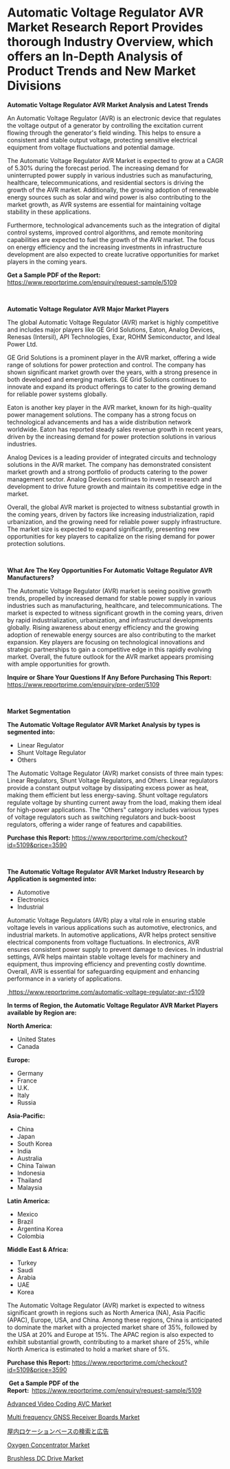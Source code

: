 <p><h1>Automatic Voltage Regulator AVR Market Research Report Provides thorough Industry Overview, which offers an In-Depth Analysis of Product Trends and New Market Divisions</h1></p><p><strong>Automatic Voltage Regulator AVR Market Analysis and Latest Trends</strong></p>
<p><p>An Automatic Voltage Regulator (AVR) is an electronic device that regulates the voltage output of a generator by controlling the excitation current flowing through the generator's field winding. This helps to ensure a consistent and stable output voltage, protecting sensitive electrical equipment from voltage fluctuations and potential damage.</p><p>The Automatic Voltage Regulator AVR Market is expected to grow at a CAGR of 5.30% during the forecast period. The increasing demand for uninterrupted power supply in various industries such as manufacturing, healthcare, telecommunications, and residential sectors is driving the growth of the AVR market. Additionally, the growing adoption of renewable energy sources such as solar and wind power is also contributing to the market growth, as AVR systems are essential for maintaining voltage stability in these applications.</p><p>Furthermore, technological advancements such as the integration of digital control systems, improved control algorithms, and remote monitoring capabilities are expected to fuel the growth of the AVR market. The focus on energy efficiency and the increasing investments in infrastructure development are also expected to create lucrative opportunities for market players in the coming years.</p></p>
<p><strong>Get a Sample PDF of the Report:&nbsp;</strong> <a href="https://www.reportprime.com/enquiry/request-sample/5109">https://www.reportprime.com/enquiry/request-sample/5109</a></p>
<p>&nbsp;</p>
<p><strong>Automatic Voltage Regulator AVR Major Market Players</strong></p>
<p><p>The global Automatic Voltage Regulator (AVR) market is highly competitive and includes major players like GE Grid Solutions, Eaton, Analog Devices, Renesas (Intersil), API Technologies, Exar, ROHM Semiconductor, and Ideal Power Ltd.</p><p>GE Grid Solutions is a prominent player in the AVR market, offering a wide range of solutions for power protection and control. The company has shown significant market growth over the years, with a strong presence in both developed and emerging markets. GE Grid Solutions continues to innovate and expand its product offerings to cater to the growing demand for reliable power systems globally.</p><p>Eaton is another key player in the AVR market, known for its high-quality power management solutions. The company has a strong focus on technological advancements and has a wide distribution network worldwide. Eaton has reported steady sales revenue growth in recent years, driven by the increasing demand for power protection solutions in various industries.</p><p>Analog Devices is a leading provider of integrated circuits and technology solutions in the AVR market. The company has demonstrated consistent market growth and a strong portfolio of products catering to the power management sector. Analog Devices continues to invest in research and development to drive future growth and maintain its competitive edge in the market.</p><p>Overall, the global AVR market is projected to witness substantial growth in the coming years, driven by factors like increasing industrialization, rapid urbanization, and the growing need for reliable power supply infrastructure. The market size is expected to expand significantly, presenting new opportunities for key players to capitalize on the rising demand for power protection solutions.</p></p>
<p>&nbsp;</p>
<p><strong>What Are The Key Opportunities For Automatic Voltage Regulator AVR Manufacturers?</strong></p>
<p><p>The Automatic Voltage Regulator (AVR) market is seeing positive growth trends, propelled by increased demand for stable power supply in various industries such as manufacturing, healthcare, and telecommunications. The market is expected to witness significant growth in the coming years, driven by rapid industrialization, urbanization, and infrastructural developments globally. Rising awareness about energy efficiency and the growing adoption of renewable energy sources are also contributing to the market expansion. Key players are focusing on technological innovations and strategic partnerships to gain a competitive edge in this rapidly evolving market. Overall, the future outlook for the AVR market appears promising with ample opportunities for growth.</p></p>
<p><strong>Inquire or Share Your Questions If Any Before Purchasing This Report:</strong> <a href="https://www.reportprime.com/enquiry/pre-order/5109">https://www.reportprime.com/enquiry/pre-order/5109</a></p>
<p>&nbsp;</p>
<p><strong>Market Segmentation</strong></p>
<p><strong>The Automatic Voltage Regulator AVR Market Analysis by types is segmented into:</strong></p>
<p><ul><li>Linear Regulator</li><li>Shunt Voltage Regulator</li><li>Others</li></ul></p>
<p><p>The Automatic Voltage Regulator (AVR) market consists of three main types: Linear Regulators, Shunt Voltage Regulators, and Others. Linear regulators provide a constant output voltage by dissipating excess power as heat, making them efficient but less energy-saving. Shunt voltage regulators regulate voltage by shunting current away from the load, making them ideal for high-power applications. The "Others" category includes various types of voltage regulators such as switching regulators and buck-boost regulators, offering a wider range of features and capabilities.</p></p>
<p><strong>Purchase this Report:&nbsp;</strong><a href="https://www.reportprime.com/checkout?id=5109&price=3590">https://www.reportprime.com/checkout?id=5109&price=3590</a></p>
<p>&nbsp;</p>
<p><strong>The Automatic Voltage Regulator AVR Market Industry Research by Application is segmented into:</strong></p>
<p><ul><li>Automotive</li><li>Electronics</li><li>Industrial</li></ul></p>
<p><p>Automatic Voltage Regulators (AVR) play a vital role in ensuring stable voltage levels in various applications such as automotive, electronics, and industrial markets. In automotive applications, AVR helps protect sensitive electrical components from voltage fluctuations. In electronics, AVR ensures consistent power supply to prevent damage to devices. In industrial settings, AVR helps maintain stable voltage levels for machinery and equipment, thus improving efficiency and preventing costly downtime. Overall, AVR is essential for safeguarding equipment and enhancing performance in a variety of applications.</p></p>
<p><a href="https://www.reportprime.com/automatic-voltage-regulator-avr-r5109">&nbsp;https://www.reportprime.com/automatic-voltage-regulator-avr-r5109</a></p>
<p><strong>In terms of Region, the Automatic Voltage Regulator AVR Market Players available by Region are:</strong></p>
<p>
    <p> <strong> North America: </strong>
        <ul>
            <li>United States</li>
            <li>Canada</li>
        </ul>
        </p> 
    <p> <strong> Europe: </strong>
        <ul>
            <li>Germany</li>
            <li>France</li>
            <li>U.K.</li>
            <li>Italy</li>
            <li>Russia</li>
        </ul>
        </p> 
    <p> <strong> Asia-Pacific: </strong>
        <ul>
            <li>China</li>
            <li>Japan</li>
            <li>South Korea</li>
            <li>India</li>
            <li>Australia</li>
            <li>China Taiwan</li>
            <li>Indonesia</li>
            <li>Thailand</li>
            <li>Malaysia</li>
        </ul>
        </p> 
    <p> <strong> Latin America: </strong>
        <ul>
            <li>Mexico</li>
            <li>Brazil</li>
            <li>Argentina Korea</li>
            <li>Colombia</li>
        </ul>
        </p> 
    <p> <strong> Middle East & Africa: </strong>
        <ul>
            <li>Turkey</li>
            <li>Saudi</li>
            <li>Arabia</li>
            <li>UAE</li>
            <li>Korea</li>
        </ul>
    </p>
    </p>
<p><p>The Automatic Voltage Regulator (AVR) market is expected to witness significant growth in regions such as North America (NA), Asia Pacific (APAC), Europe, USA, and China. Among these regions, China is anticipated to dominate the market with a projected market share of 35%, followed by the USA at 20% and Europe at 15%. The APAC region is also expected to exhibit substantial growth, contributing to a market share of 25%, while North America is estimated to hold a market share of 5%.</p></p>
<p><strong>Purchase this Report: </strong><a href="https://www.reportprime.com/checkout?id=5109&price=3590">https://www.reportprime.com/checkout?id=5109&price=3590</a></p>
<p>&nbsp;<strong>Get a Sample PDF of the Report:&nbsp;&nbsp;</strong><a href="https://www.reportprime.com/enquiry/request-sample/5109">https://www.reportprime.com/enquiry/request-sample/5109</a></p>
<p><strong></strong></p>
<p><p><a href="https://github.com/dringals/Market-Research-Report-List-5/blob/main/advanced-video-coding-avc-market.md">Advanced Video Coding AVC Market</a></p><p><a href="https://github.com/ohumlzho95/Market-Research-Report-List-1/blob/main/multi-frequency-gnss-receiver-boards-market.md">Multi frequency GNSS Receiver Boards Market</a></p><p><a href="https://github.com/avbqbctihcbe2/Market-Research-Report-List-4/blob/main/893865584159.md">屋内ロケーションベースの検索と広告</a></p><p><a href="https://issuu.com/reportprime-2/docs/oxygen-concentrator-market-size-203_b62cc4c47809cf">Oxygen Concentrator Market</a></p><p><a href="https://github.com/lbird53714/Market-Research-Report-List-6/blob/main/brushless-dc-drive-market.md">Brushless DC Drive Market</a></p></p>
